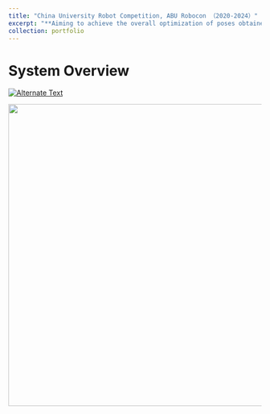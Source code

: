 ```yaml
---
title: "China University Robot Competition, ABU Robocon （2020-2024）"
excerpt: "**Aiming to achieve the overall optimization of poses obtained from multi-view scanning.**<br/><img src='/images/papers/system.png' width='600'>"
collection: portfolio
---
```


System Overview
======
[![Alternate Text]({https://youtu.be/amIw_MO6aQk/0.png})]({https://www.youtube.com/watch?v=amIw_MO6aQk&t=21s} "2022")
<div align=center>
 <img src="/images/papers/exp.png" width="600" />
</div>
